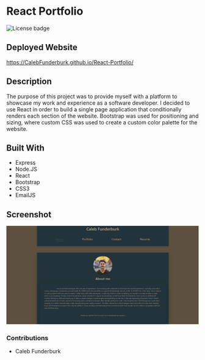 # React Portfolio

![License badge](https://img.shields.io/badge/license-MIT-blue.svg)

## Deployed Website

https://CalebFunderburk.github.io/React-Portfolio/

## Description

The purpose of this project was to provide myself with a platform to showcase my work and experience as a software developer. I decided to use React in order to build a single page application that conditionally renders each section of the website. Bootstrap was used for positioning and sizing, where custom CSS was used to create a custom color palette for the website.

## Built With

- Express
- Node.JS
- React
- Bootstrap
- CSS3
- EmailJS

## Screenshot

![Screenshot of website](./src/assets/images/screenshot.png)

### Contributions

- Caleb Funderburk